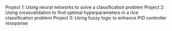 Project 1: Using neural networks to solve a classification problem
Project 2: Using crossvalidation to find optimal hyperparameters in a rice classification problem
Project 3: Using fuzzy logic to enhance PID controller resoponse
